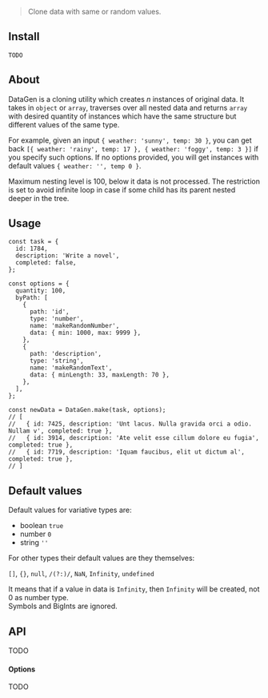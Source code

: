 > Clone data with same or random values.

## Install

```
TODO
```

## About

DataGen is a cloning utility which creates _n_ instances of original data. It takes in `object` or `array`, traverses over all nested data and returns `array` with desired quantity of instances which have the same structure but different values of the same type.

For example, given an input `{ weather: 'sunny', temp: 30 }`, you can get back `[{ weather: 'rainy', temp: 17 }, { weather: 'foggy', temp: 3 }]` if you specify such options. If no options provided, you will get instances with default values `{ weather: '', temp 0 }`.

Maximum nesting level is 100, below it data is not processed. The restriction is set to avoid infinite loop in case if some child has its parent nested deeper in the tree.

## Usage

```
const task = {
  id: 1784,
  description: 'Write a novel',
  completed: false,
};

const options = {
  quantity: 100,
  byPath: [
    {
      path: 'id',
      type: 'number',
      name: 'makeRandomNumber',
      data: { min: 1000, max: 9999 },
    },
    {
      path: 'description',
      type: 'string',
      name: 'makeRandomText',
      data: { minLength: 33, maxLength: 70 },
    },
  ],
};

const newData = DataGen.make(task, options);
// [
//   { id: 7425, description: 'Unt lacus. Nulla gravida orci a odio. Nullam v', completed: true },
//   { id: 3914, description: 'Ate velit esse cillum dolore eu fugia', completed: true },
//   { id: 7719, description: 'Iquam faucibus, elit ut dictum al', completed: true },
// ]
```

## Default values

Default values for variative types are:

  - boolean `true`
  - number `0`
  - string `''`

For other types their default values are they themselves:

`[]`, `{}`, `null`, `/(?:)/`, `NaN`, `Infinity`, `undefined`

It means that if a value in data is `Infinity`, then `Infinity` will be created, not 0 as number type.\
Symbols and BigInts are ignored.

## API

TODO

#### Options

TODO
